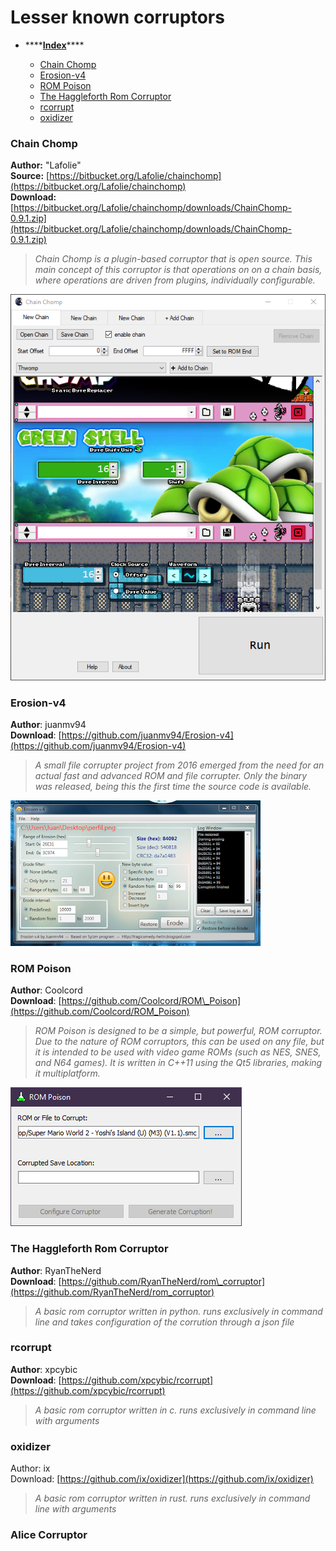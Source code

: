 # Lesser known corruptors

* \*\*\*\*[**Index**](lesser-known-corruptors.md)\*\*\*\*

  * [Chain Chomp](lesser-known-corruptors.md#chain-chomp)
  * [Erosion-v4](lesser-known-corruptors.md#erosion-v4)
  * [ROM Poison](lesser-known-corruptors.md#rom-poison)
  * [The Haggleforth Rom Corruptor](lesser-known-corruptors.md#the-haggleforth-rom-corruptor)
  * [rcorrupt](lesser-known-corruptors.md#rcorrupt)
  * [oxidizer](lesser-known-corruptors.md#oxidizer)

### Chain Chomp

**Author:** "Lafolie"  
**Source:** [https://bitbucket.org/Lafolie/chainchomp](https://bitbucket.org/Lafolie/chainchomp)  
**Download:** [https://bitbucket.org/Lafolie/chainchomp/downloads/ChainChomp-0.9.1.zip](https://bitbucket.org/Lafolie/chainchomp/downloads/ChainChomp-0.9.1.zip)

> _Chain Chomp is a plugin-based corruptor that is open source. This main concept of this corruptor is that operations on on a chain basis, where operations are driven from plugins, individually configurable._

![](../../.gitbook/assets/image%20%286%29.png)

### Erosion-v4

**Author**: juanmv94  
**Download**: [https://github.com/juanmv94/Erosion-v4](https://github.com/juanmv94/Erosion-v4)

> _A small file corrupter project from 2016 emerged from the need for an actual fast and advanced ROM and file corrupter. Only the binary was released, being this the first time the source code is available._

![](../../.gitbook/assets/image.png)

### 

### ROM Poison

**Author**: Coolcord  
**Download**: [https://github.com/Coolcord/ROM\_Poison](https://github.com/Coolcord/ROM_Poison)

> _ROM Poison is designed to be a simple, but powerful, ROM corruptor. Due to the nature of ROM corruptors, this can be used on any file, but it is intended to be used with video game ROMs \(such as NES, SNES, and N64 games\). It is written in C++11 using the Qt5 libraries, making it multiplatform._

![](../../.gitbook/assets/image%20%288%29.png)



### The Haggleforth Rom Corruptor

**Author**: RyanTheNerd  
**Download**: [https://github.com/RyanTheNerd/rom\_corruptor](https://github.com/RyanTheNerd/rom_corruptor)

> _A basic rom corruptor written in python. runs exclusively in command line and takes configuration of the corrution through a json file_

### rcorrupt

**Author**: xpcybic  
**Download**: [https://github.com/xpcybic/rcorrupt](https://github.com/xpcybic/rcorrupt)

> _A basic rom corruptor written in c. runs exclusively in command line with arguments_

### oxidizer

Author: ix  
Download: [https://github.com/ix/oxidizer](https://github.com/ix/oxidizer)

> _A basic rom corruptor written in rust. runs exclusively in command line with arguments_

### Alice Corruptor

